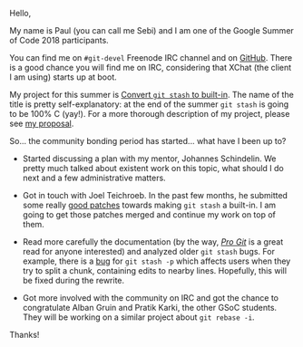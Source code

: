 Hello,

My name is Paul (you can call me Sebi) and I am one of the Google Summer of Code 2018 participants.

You can find me on `#git-devel` Freenode IRC channel and on [GitHub](https://github.com/ungps). There is a good chance you will find me on IRC, considering that XChat (the client I am using) starts up at boot.

My project for this summer is [Convert `git stash` to built-in](https://summerofcode.withgoogle.com/projects/#5431410714738688). The name of the title is pretty self-explanatory: at the end of the summer `git stash` is going to be 100% C (yay!). For a more thorough description of my project, please see [my proposal](https://docs.google.com/document/d/1TtdD7zgUsEOszHG5HX1at4zHMDsPmSBYWqydOPTTpV8).

So... the community bonding period has started... what have I been up to?

* Started discussing a plan with my mentor, Johannes Schindelin. We pretty much talked about existent work on this topic, what should I do next and a few administrative matters.

* Got in touch with Joel Teichroeb. In the past few months, he submitted some really [good patches](https://public-inbox.org/git/20180405022810.15796-2-joel@teichroeb.net/#t) towards making `git stash` a built-in. I am going to get those patches merged and continue my work on top of them.

* Read more carefully the documentation (by the way, [_Pro Git_](https://git-scm.com/book/) is a great read for anyone interested) and analyzed older `git stash` bugs. For example, there is a [bug](https://public-inbox.org/git/aa43f1ff-9095-fb4d-43bc-bf8283b7dabb@gmail.com/) for `git stash -p` which affects users when they try to split a chunk, containing edits to nearby lines. Hopefully, this will be fixed during the rewrite.

* Got more involved with the community on IRC and got the chance to congratulate Alban Gruin and Pratik Karki, the other GSoC students. They will be working on a similar project about `git rebase -i`.

Thanks!